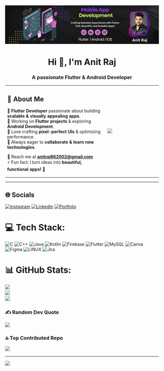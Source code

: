 ![Github Banner](https://github.com/AnitRaj-001/AnitRaj-001/blob/0bc1e6287a5ea4298cf71fed0685c815afe089d9/Black%20Minimalist%20UIUX%20Designer%20LinkedIn%20Banner.png)
<h1 align="center">Hi 👋, I'm Anit Raj</h1>
<h3 align="center">A passionate Flutter & Android Developer</h3>

<table>
  <tr>
    <td width="65%">
      
## 💫 About Me  
🔹 **Flutter Developer** passionate about building **scalable & visually appealing apps**.  
🔹 Working on **Flutter projects** & exploring **Android Development**.  
🔹 Love crafting **pixel-perfect UIs** & optimizing performance.  
🔹 Always eager to **collaborate & learn new technologies**.  

📩 Reach me at [**anitraj862002@gmail.com**](mailto:anitraj862002@gmail.com)  
⚡ Fun fact: I turn ideas into **beautiful, functional apps!** 🚀  

   </td>
   <td width="35%">
      <img src="https://img.freepik.com/free-vector/app-development-illustration_52683-47931.jpg?t=st=1742938341~exp=1742941941~hmac=bfff7538cf96736ec8fdfc9e72c87cc08a991cd1dbe0e0b61916f31629667052&w=1380" width="100%">
   </td>
  </tr>
</table>

---
## 🌐 Socials  
[![Instagram](https://img.shields.io/badge/Instagram-%23E4405F.svg?logo=Instagram&logoColor=white)](https://instagram.com/bhumi_subham)  [![LinkedIn](https://img.shields.io/badge/LinkedIn-%230077B5.svg?logo=linkedin&logoColor=white)](https://linkedin.com/in/anitraj01) [![Portfolio](https://img.shields.io/badge/Portfolio-%23000000.svg?logo=firefox&logoColor=white)](https://portfolio-delta-eight.vercel.app/)  

# 💻 Tech Stack:
![C](https://img.shields.io/badge/c-%2300599C.svg?style=for-the-badge&logo=c&logoColor=white) ![C++](https://img.shields.io/badge/c++-%2300599C.svg?style=for-the-badge&logo=c%2B%2B&logoColor=white) ![Java](https://img.shields.io/badge/java-%23ED8B00.svg?style=for-the-badge&logo=java&logoColor=white) ![Kotlin](https://img.shields.io/badge/kotlin-%237F52FF.svg?style=for-the-badge&logo=kotlin&logoColor=white) ![Firebase](https://img.shields.io/badge/firebase-%23039BE5.svg?style=for-the-badge&logo=firebase) ![Flutter](https://img.shields.io/badge/Flutter-%2302569B.svg?style=for-the-badge&logo=Flutter&logoColor=white) ![MySQL](https://img.shields.io/badge/mysql-%2300f.svg?style=for-the-badge&logo=mysql&logoColor=white) ![Canva](https://img.shields.io/badge/Canva-%2300C4CC.svg?style=for-the-badge&logo=Canva&logoColor=white) 	![Figma](https://img.shields.io/badge/figma-%23F24E1E.svg?style=for-the-badge&logo=figma&logoColor=white) ![LINUX](https://img.shields.io/badge/Linux-FCC624?style=for-the-badge&logo=linux&logoColor=black) ![Jira](https://img.shields.io/badge/jira-%230A0FFF.svg?style=for-the-badge&logo=jira&logoColor=white)
# 📊 GitHub Stats:
![](https://github-readme-stats.vercel.app/api?username=AnitRaj-001&theme=highcontrast&hide_border=false&include_all_commits=true&count_private=false)<br/>
![](https://github-readme-streak-stats.herokuapp.com/?user=AnitRaj-001&theme=highcontrast&hide_border=false)<br/>
![](https://github-readme-stats.vercel.app/api/top-langs/?username=AnitRaj-001&theme=highcontrast&hide_border=false&include_all_commits=true&count_private=false&layout=compact)

### ✍️ Random Dev Quote
![](https://quotes-github-readme.vercel.app/api?type=horizontal&theme=gruvbox)

### 🔝 Top Contributed Repo
![](https://github-contributor-stats.vercel.app/api?username=AnitRaj-001&limit=5&theme=gruvbox&combine_all_yearly_contributions=true)

---
[![](https://visitcount.itsvg.in/api?id=AnitRaj-001&icon=0&color=1)](https://visitcount.itsvg.in)

<!-- Proudly created with GPRM ( https://gprm.itsvg.in ) -->
